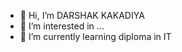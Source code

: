 - 👋 Hi, I’m DARSHAK  KAKADIYA
- 👀 I’m interested in ...
- 🌱 I’m currently learning diploma in IT

<!---
darshak3112/darshak3112 is a ✨ special ✨ repository because its `README.md` (this file) appears on your GitHub profile.
You can click the Preview link to take a look at your changes.
--->
